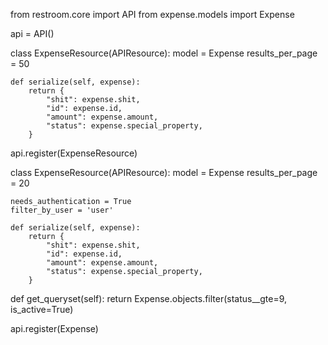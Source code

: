 from restroom.core import API
from expense.models import Expense

api = API()

class ExpenseResource(APIResource):
    model = Expense
    results_per_page = 50

    def serialize(self, expense):
        return {
            "shit": expense.shit,
            "id": expense.id,
            "amount": expense.amount,
            "status": expense.special_property,
        }

api.register(ExpenseResource)


class ExpenseResource(APIResource):
    model = Expense
    results_per_page = 20

    needs_authentication = True
    filter_by_user = 'user'

    def serialize(self, expense):
        return {
            "shit": expense.shit,
            "id": expense.id,
            "amount": expense.amount,
            "status": expense.special_property,
        }

   def get_queryset(self):
       return Expense.objects.filter(status__gte=9, is_active=True)

api.register(Expense)

